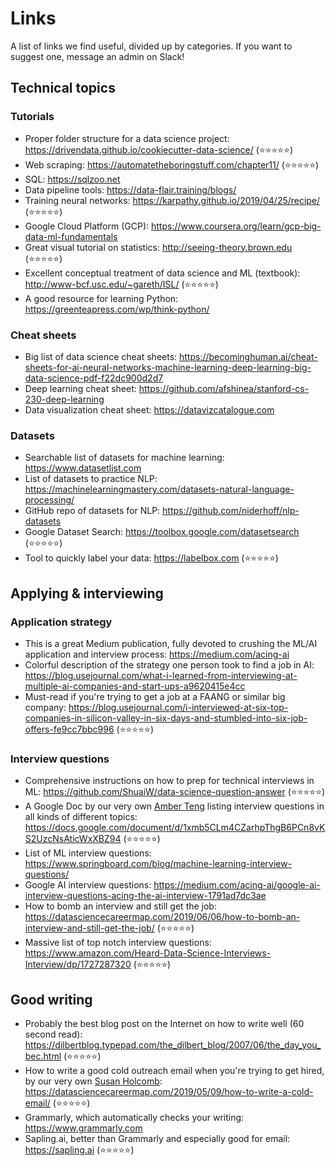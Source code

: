 # Links

A list of links we find useful, divided up by categories. If you want to suggest one, message an admin on Slack!

## Technical topics

### Tutorials

- Proper folder structure for a data science project: https://drivendata.github.io/cookiecutter-data-science/ (⭐️⭐️⭐️⭐️⭐️)
- Web scraping: https://automatetheboringstuff.com/chapter11/ (⭐️⭐️⭐️⭐️⭐️)
- SQL: https://sqlzoo.net
- Data pipeline tools: https://data-flair.training/blogs/
- Training neural networks: https://karpathy.github.io/2019/04/25/recipe/ (⭐️⭐️⭐️⭐️⭐️)
- Google Cloud Platform (GCP): https://www.coursera.org/learn/gcp-big-data-ml-fundamentals
- Great visual tutorial on statistics: http://seeing-theory.brown.edu (⭐️⭐️⭐️⭐️⭐️)
- Excellent conceptual treatment of data science and ML (textbook): http://www-bcf.usc.edu/~gareth/ISL/ (⭐️⭐️⭐️⭐️⭐️)
- A good resource for learning Python: https://greenteapress.com/wp/think-python/

### Cheat sheets

- Big list of data science cheat sheets: https://becominghuman.ai/cheat-sheets-for-ai-neural-networks-machine-learning-deep-learning-big-data-science-pdf-f22dc900d2d7
- Deep learning cheat sheet: https://github.com/afshinea/stanford-cs-230-deep-learning
- Data visualization cheat sheet: https://datavizcatalogue.com

### Datasets

- Searchable list of datasets for machine learning: https://www.datasetlist.com
- List of datasets to practice NLP: https://machinelearningmastery.com/datasets-natural-language-processing/
- GitHub repo of datasets for NLP: https://github.com/niderhoff/nlp-datasets
- Google Dataset Search: https://toolbox.google.com/datasetsearch (⭐️⭐️⭐️⭐️⭐️)
- Tool to quickly label your data: https://labelbox.com (⭐️⭐️⭐️⭐️⭐️)

## Applying & interviewing

### Application strategy

- This is a great Medium publication, fully devoted to crushing the ML/AI application and interview process: https://medium.com/acing-ai
- Colorful description of the strategy one person took to find a job in AI: https://blog.usejournal.com/what-i-learned-from-interviewing-at-multiple-ai-companies-and-start-ups-a9620415e4cc
- Must-read if you're trying to get a job at a FAANG or similar big company: https://blog.usejournal.com/i-interviewed-at-six-top-companies-in-silicon-valley-in-six-days-and-stumbled-into-six-job-offers-fe9cc7bbc996 (⭐️⭐️⭐️⭐️⭐️)

### Interview questions

- Comprehensive instructions on how to prep for technical interviews in ML: https://github.com/ShuaiW/data-science-question-answer (⭐️⭐️⭐️⭐️⭐️)
- A Google Doc by our very own [Amber Teng](https://twitter.com/ambervteng) listing interview questions in all kinds of different topics: https://docs.google.com/document/d/1xmb5CLm4CZarhpThgB6PCn8vKS2UzcNsAticWxXBZ94 (⭐️⭐️⭐️⭐️⭐️)
- List of ML interview questions: https://www.springboard.com/blog/machine-learning-interview-questions/
- Google AI interview questions: https://medium.com/acing-ai/google-ai-interview-questions-acing-the-ai-interview-1791ad7dc3ae
- How to bomb an interview and still get the job: https://datasciencecareermap.com/2019/06/06/how-to-bomb-an-interview-and-still-get-the-job/  (⭐️⭐️⭐️⭐️⭐️)
- Massive list of top notch interview questions: https://www.amazon.com/Heard-Data-Science-Interviews-Interview/dp/1727287320 (⭐️⭐️⭐️⭐️⭐️)

## Good writing

- Probably the best blog post on the Internet on how to write well (60 second read): https://dilbertblog.typepad.com/the_dilbert_blog/2007/06/the_day_you_bec.html (⭐️⭐️⭐️⭐️⭐️)
- How to write a good cold outreach email when you're trying to get hired, by our very own [Susan Holcomb](https://twitter.com/h0lc0mb): https://datasciencecareermap.com/2019/05/09/how-to-write-a-cold-email/ (⭐️⭐️⭐️⭐️⭐️)
- Grammarly, which automatically checks your writing: https://www.grammarly.com
- Sapling.ai, better than Grammarly and especially good for email: https://sapling.ai (⭐️⭐️⭐️⭐️⭐️)
